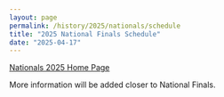 ```yaml
---
layout: page
permalink: /history/2025/nationals/schedule
title: "2025 National Finals Schedule"
date: "2025-04-17"
---
```


<a href="{% link _pages/history/2024/nationals/index.md %}" class="button is-primary">Nationals 2025 Home Page</a>

More information will be added closer to National Finals.

<!--
## Saturday, June 29

| Time           | Description                                                                                                   |
| -------------- | ------------------------------------------------------------------------------------------------------------- |
| 5:00-7:00 p.m. | Team & Officials Registration<br />_(Bring Quiz Sets at this time, marked with Church Name, City, and State)_ |
| 7:15 p.m.      | First Time Coaches to National Finals Mtg. _(Location TBA at Registration)_                                   |
| 8:00 p.m.      | Ice Cream Fellowship                                                                                          |

## Sunday, June 30

| Time       | Description          |
| ---------- | -------------------- |
| 9:15 a.m.  | Prayer               |
| 9:30 a.m.  | Service              |
| 11:15 a.m. | Quoting Bee          |
| 12:00 p.m. | Senior Shoot-out     |
| 8:00 p.m.  | Officials Assignment |

## Monday, July 1

| Time       | Description                     |
| ---------- | ------------------------------- |
| 8:15 a.m.  | Prayer                          |
| 8:30 a.m.  | Worship                         |
| 9:15 a.m.  | Round 1 (5 Pairing Groups)      |
| 10:00 a.m. | Round 2                         |
| 10:45 a.m. | Round 3                         |
| 11:30 a.m. | Round 4                         |
| 12:15 p.m. | Round 5                         |
| 1:00 p.m.  | Lunch                           |
| 1:45 p.m.  | Round 6                         |
| 2:30 p.m.  | Round 7                         |
| 3:15 p.m.  | Playoffs (if necessary)         |
| 8:00 p.m.  | District BQ Coordinator Meeting |

## Tuesday, July 2

| Time           | Description                     |
| -------------- | ------------------------------- |
| 8:15 a.m.      | Prayer                          |
| 8:30 a.m.      | Worship                         |
| 9:15 a.m.      | Round 1 Championship/Challenger |
| 10:00 a.m.     | Round 2                         |
| 10:45 a.m.     | Round 3                         |
| 11:30 a.m.     | Round 4                         |
| 12:15 p.m.     | Round 5                         |
| 1:00 p.m.      | Lunch                           |
| 1:45 p.m.      | Round 6                         |
| 2:30 p.m.      | Round 7                         |
| 3:15 p.m.      | Round 8                         |
| 4:00 p.m.      | Round 9                         |
| 7:00-9:00 p.m. | Alumni Fellowship               |

## Wednesday, July 3

| Time       | Description                      |
| ---------- | -------------------------------- |
| 8:15 a.m.  | Prayer                           |
| 8:30 a.m.  | Worship                          |
| 9:15 a.m.  | Round 10 Championship/Challenger |
| 10:00 a.m. | Round 11                         |
| 10:45 a.m. | Round 12                         |
| 11:30 a.m. | Round 13                         |
| 12:15 p.m. | Round 14                         |
| 1:00 p.m.  | Lunch                            |
| 1:45 p.m.  | Round 15                         |
| 2:30 p.m.  | Round 16                         |
| 3:15 p.m.  | Round 17                         |
| 8:00 p.m.  | Prayer meeting                   |

## Thursday, July 4

| Time       | Description                                                                                       |
| ---------- | ------------------------------------------------------------------------------------------------- |
| 8:15 a.m.  | Prayer                                                                                            |
| 8:30 a.m.  | Worship                                                                                           |
| 9:15 a.m.  | Round 18 Championship/Challenger                                                                  |
| 10:00 a.m. | Round 19                                                                                          |
| 10:45 a.m. | Playoff<br />_(Only if needed to decide National Champion. If not, Individual Tournament begins)_ |
| 11:30 a.m. | Individual Tournament                                                                             |
| 1:00 p.m.  | Lunch                                                                                             |
| 1:30 p.m.  | Finish Individual Tournament if needed, if not start Adult Quizzing                               |
| 7:30 p.m.  | Fellowship night off-site<br />_(more information will be announced later)_                       |

## Friday, July 5

| Time      | Description    |
| --------- | -------------- |
| 6:30 p.m. | Awards Banquet |

---

_Note: Any additional evening meetings will be announced during the morning services._

<a href="{% link _pages/history/2024/nationals/index.md %}" class="button is-primary">Nationals 2024 Home Page</a>

<!-- ---

# Past Days -->
